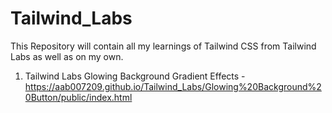# Tailwind_Labs
This Repository will contain all my learnings of Tailwind CSS from Tailwind Labs as well as on my own.

1. Tailwind Labs Glowing Background Gradient Effects - https://aab007209.github.io/Tailwind_Labs/Glowing%20Background%20Button/public/index.html

